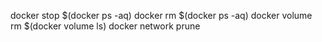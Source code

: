 docker stop $(docker ps -aq)
docker rm $(docker ps -aq)
docker volume rm $(docker volume ls)
docker network prune
